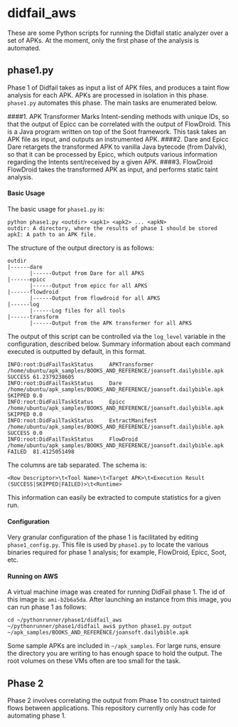 # didfail_aws
These are some Python scripts for running the Didfail static analyzer over a set of APKs. At the moment, only the first phase of the analysis is automated.

## phase1.py
Phase 1 of Didfail takes as input a list of APK files, and produces a taint flow analysis for each APK.  APKs are processed in isolation in this phase.  `phase1.py` automates this phase.  The main tasks are enumerated below.

####1. APK Transformer
Marks Intent-sending methods with unique IDs, so that the output of Epicc can be correlated with the output of FlowDroid.  This is a Java program written on top of the Soot framework.  This task takes an APK file as input, and outputs an instrumented APK.
####2. Dare and Epicc
Dare retargets the transformed APK to vanilla Java bytecode (from Dalvik), so that it can be processed by Epicc, which outputs various information regarding the Intents sent/received by a given APK.
####3. FlowDroid
FlowDroid takes the transformed APK as input, and performs static taint analysis.

#### Basic Usage
The basic usage for `phase1.py` is:
```
python phase1.py <outdir> <apk1> <apk2> ... <apkN>
outdir: A directory, where the results of phase 1 should be stored
apkI: A path to an APK file.
```
The structure of the output directory is as follows:
```
outdir
|------dare
       |------Output from Dare for all APKS 
|------epicc
       |------Output from epicc for all APKS
|------flowdroid
       |------Output from flowdroid for all APKS
|------log
       |------Log files for all tools
|------transform
       |------Output from the APK transformer for all APKS
```
The output of this script can be controlled via the `log_level` variable in the configuration, described below.  Summary information about each command executed is outputted by default, in this format.
```
INFO:root:DidFailTaskStatus     APKTransformer  /home/ubuntu/apk_samples/BOOKS_AND_REFERENCE/joansoft.dailybible.apk    SUCCESS 61.2379238605
INFO:root:DidFailTaskStatus     Dare    /home/ubuntu/apk_samples/BOOKS_AND_REFERENCE/joansoft.dailybible.apk    SKIPPED 0.0
INFO:root:DidFailTaskStatus     Epicc   /home/ubuntu/apk_samples/BOOKS_AND_REFERENCE/joansoft.dailybible.apk    SKIPPED 0.0
INFO:root:DidFailTaskStatus     ExtractManifest /home/ubuntu/apk_samples/BOOKS_AND_REFERENCE/joansoft.dailybible.apk    SUCCESS 0.0
INFO:root:DidFailTaskStatus     FlowDroid       /home/ubuntu/apk_samples/BOOKS_AND_REFERENCE/joansoft.dailybible.apk    FAILED  81.4125051498
```
The columns are tab separated.  The schema is: 
```
<Row Descriptor>\t<Tool Name>\t<Target APK>\t<Execution Result (SUCCESS|SKIPPED|FAILED)>\t<Runtime>
```
This information can easily be extracted to compute statistics for a given run.

#### Configuration
Very granular configuration of the phase 1 is facilitated by editing `phase1_config.py`.  This file is used by `phase1.py` to locate the various binaries required for phase 1 analysis; for example, FlowDroid, Epicc, Soot, etc.

#### Running on AWS
A virtual machine image was created for running DidFail phase 1. The id of this image is: `ami-b2b6a5da`.  After launching an instance from this image, you can run phase 1 as follows:
```
cd ~/pythonrunner/phase1/didfail_aws
~/pythonrunner/phase1/didfail_aws$ python phase1.py output ~/apk_samples/BOOKS_AND_REFERENCE/joansoft.dailybible.apk
```
Some sample APKs are included in `~/apk_samples`.  For large runs, ensure the directory you are writing to has enough space to hold the output.  The root volumes on these VMs often are too small for the task. 

## Phase 2
Phase 2 involves correlating the output from Phase 1 to construct tainted flows between applications.  This repository currently only has code for automating phase 1. 


